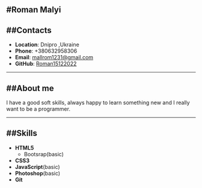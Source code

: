 #Roman Malyi
---
##Contacts
---
*   __Location__: Dnipro ,Ukraine
*   __Phone__: +380632958306
*   __Email__: mallrom1231@gmail.com
*   __GitHub__: [Roman15122022](https://github.com/Roman15122022)
---
##About me
---
I have a good soft skills, always happy to learn something new and I really want to be a programmer.

---
##Skills
---
*   __HTML5__
    *   Bootsrap(basic)
*   __CSS3__
*   __JavaScript__(basic)
*   __Photoshop__(basic)
*   __Git__ 